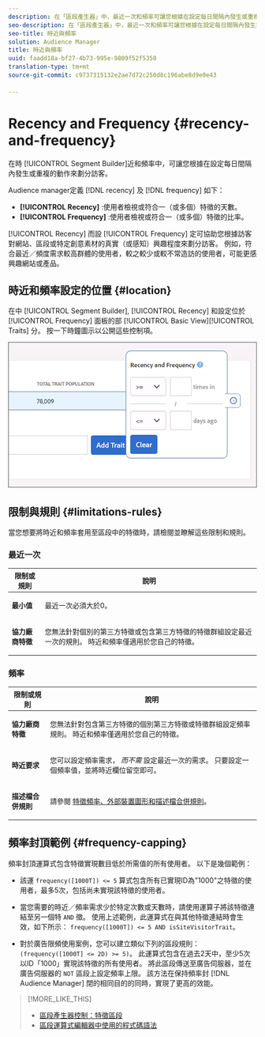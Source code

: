 ```yaml
---
description: 在「區段產生器」中，最近一次和頻率可讓您根據在設定每日間隔內發生或重複的動作來區隔訪客。
seo-description: 在「區段產生器」中，最近一次和頻率可讓您根據在設定每日間隔內發生或重複的動作來區隔訪客。
seo-title: 時近與頻率
solution: Audience Manager
title: 時近與頻率
uuid: faadd18a-bf27-4b73-995e-9809f52f5350
translation-type: tm+mt
source-git-commit: c9737315132e2ae7d72c250d8c196abe8d9e0e43

---
```



# Recency and Frequency {#recency-and-frequency}

在時 [!UICONTROL Segment Builder]近和頻率中，可讓您根據在設定每日間隔內發生或重複的動作來劃分訪客。

Audience manager定義 [!DNL recency] 及 [!DNL frequency] 如下：

* **[!UICONTROL Recency]** :使用者檢視或符合一（或多個）特徵的天數。
* **[!UICONTROL Frequency]** :使用者檢視或符合一（或多個）特徵的比率。

[!UICONTROL Recency] 而設 [!UICONTROL Frequency] 定可協助您根據訪客對網站、區段或特定創意素材的真實（或感知）興趣程度來劃分訪客。 例如，符合最近／頻度需求較高群體的使用者，較之較少或較不常造訪的使用者，可能更感興趣網站或產品。

## 時近和頻率設定的位置 {#location}

在中 [!UICONTROL Segment Builder], [!UICONTROL Recency] 和設定位於 [!UICONTROL Frequency] 面板的部 [!UICONTROL Basic View][!UICONTROL Traits] 分。 按一下時鐘圖示以公開這些控制項。

![](assets/recency_frequency.png)

## 限制與規則 {#limitations-rules}

當您想要將時近和頻率套用至區段中的特徵時，請檢閱並瞭解這些限制和規則。

### 最近一次

<table id="table_026064124C694D75B7A960457D50170B"> 
 <thead> 
  <tr> 
   <th colname="col1" class="entry"> 限制或規則 </th> 
   <th colname="col2" class="entry"> 說明 </th> 
  </tr> 
 </thead>
 <tbody> 
  <tr> 
   <td colname="col1"> <p> <b>最小值</b> </p> </td> 
   <td colname="col2"> <p>最近一次必須大於0。 </p> </td> 
  </tr> 
  <tr> 
   <td colname="col1"> <p> <b>協力廠商特徵</b> </p> </td> 
   <td colname="col2"> <p>您無法針對個別的第三方特徵或包含第三方特徵的特徵群組設定最近一次的規則。 時近和頻率僅適用於您自己的特徵。 </p> </td> 
  </tr> 
 </tbody> 
</table>

### 頻率

<table id="table_EBD621D26C8B4D03933E8C0753C892A7"> 
 <thead> 
  <tr> 
   <th colname="col1" class="entry"> 限制或規則 </th> 
   <th colname="col2" class="entry"> 說明 </th> 
  </tr> 
 </thead>
 <tbody> 
  <tr> 
   <td colname="col1"> <p> <b>協力廠商特徵</b> </p> </td> 
   <td colname="col2"> <p>您無法針對包含第三方特徵的個別第三方特徵或特徵群組設定頻率規則。 時近和頻率僅適用於您自己的特徵。 </p> </td> 
  </tr> 
  <tr> 
   <td colname="col1"> <p> <b>時近要求</b> </p> </td> 
   <td colname="col2"> <p>您可以設定頻率需求， <i>而不需</i> 設定最近一次的需求。 只要設定一個頻率值，並將時近欄位留空即可。 </p> </td> 
  </tr> 
  <tr> 
   <td colname="col1"> <p><b>描述檔合併規則</b> </p> </td> 
   <td colname="col2"> <p>請參閱 <a href="../../faq/faq-profile-merge.md#trait-freq-device-rules"> 特徵頻率、外部裝置圖形和描述檔合併規則</a>。 </p> </td> 
  </tr> 
 </tbody> 
</table>

## 頻率封頂範例 {#frequency-capping}

頻率封頂運算式包含特徵實現數目低於所需值的所有使用者。 以下是幾個範例：

* 該運 `frequency([1000T]) <= 5` 算式包含所有已實現ID為"1000"之特徵的使用者，最多5次，包括尚未實現該特徵的使用者。
* 當您需要的時近／頻率需求少於特定次數或天數時，請使用運算子將該特徵連結至另一個特 `AND` 徵。 使用上述範例，此運算式在與其他特徵連結時會生效，如下所示： `frequency([1000T]) <= 5 AND isSiteVisitorTrait`。

* 對於廣告限頻使用案例，您可以建立類似下列的區段規則： `(frequency([1000T] <= 2D) >= 5)`。 此運算式包含在過去2天中，至少5次以ID「1000」實現該特徵的所有使用者。 將此區段傳送至廣告伺服器，並在廣告伺服器的 `NOT` 區段上設定頻率上限。 該方法在保持頻率封 [!DNL Audience Manager] 閉的相同目的的同時，實現了更高的效能。

>[!MORE_LIKE_THIS]
>
>* [區段產生器控制：特徵區段](../../features/segments/segment-builder.md#segment-builder-controls-traits)
>* [區段運算式編輯器中使用的程式碼語法](../../features/segments/segment-code-syntax.md)

